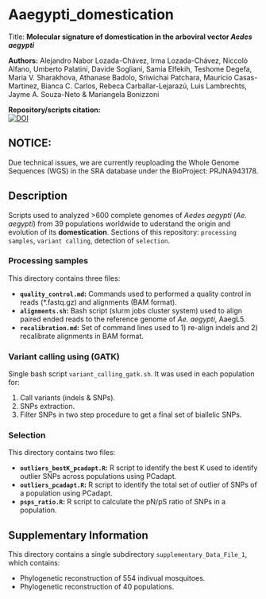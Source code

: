# Aaegypti_domestication

Title:
**Molecular signature of domestication in the arboviral vector *Aedes aegypti***

**Authors:** Alejandro Nabor Lozada-Chávez, Irma Lozada-Chávez, Niccolò Alfano, Umberto Palatini, Davide Sogliani, Samia Elfekih, Teshome Degefa, Maria V. Sharakhova, Athanase Badolo, Sriwichai Patchara, Mauricio Casas-Martinez, Bianca C. Carlos, Rebeca Carballar-Lejarazú, Luis Lambrechts, Jayme A. Souza-Neto & Mariangela Bonizzoni

**Repository/scripts citation:**\
[![DOI](https://zenodo.org/badge/630563603.svg)](https://zenodo.org/badge/latestdoi/630563603)

##
## NOTICE:
Due technical issues, we are currently reuploading the Whole Genome Sequences (WGS) in the SRA database under the BioProject: PRJNA943178.  


## 
## Description

Scripts used to analyzed >600 complete genomes of *Aedes aegypti* (*Ae. aegypti*) from 39 populations worldwide to uderstand the origin and evolution of its **domestication**. Sections of this repository: `processing samples`, `variant calling`, detection of `selection`.



### Processing samples

This directory contains three files:
* **`quality_control.md`:** Commands used to performed a quality control in reads (\*.fastq.gz) and alignments (BAM format).
* **`alignments.sh`:** Bash script (slurm jobs cluster system) used to align paired ended reads to the reference genome of *Ae. aegypti*, AaegL5.
* **`recalibration.md`:** Set of command lines used to 1) re-align indels and 2) recalibrate alignments in BAM format.
  

### Variant calling using (GATK)

Single bash script `variant_calling_gatk.sh`. It was used in each population for:
  1) Call variants (indels & SNPs). 
  2) SNPs extraction.
  3) Filter SNPs in two step procedure to get a final set of biallelic SNPs.


### Selection

This directory contains two files:
* **`outliers_bestK_pcadapt.R`:** R script to identify the best K used to identify outlier SNPs across populations using PCadapt.
* **`outliers_pcadapt.R`:** R script to identify the total set of outlier of SNPs of a population using PCadapt.
* **`psps_ratio.R`:** R script to calculate the pN/pS ratio of SNPs in a population.


## 
## Supplementary Information
This directory contains a single subdirectory `supplementary_Data_File_1`, which contains:
* Phylogenetic reconstruction of 554 indivual mosquitoes.
* Phylogenetic reconstruction of 40 populations.

